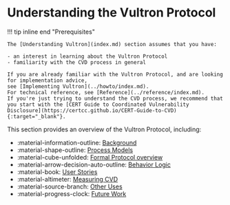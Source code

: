 # Understanding the Vultron Protocol

!!! tip inline end "Prerequisites"

    The [Understanding Vultron](index.md) section assumes that you have:
    
    - an interest in learning about the Vultron Protocol
    - familiarity with the CVD process in general

    If you are already familiar with the Vultron Protocol, and are looking for implementation advice, 
    see [Implementing Vultron](../howto/index.md).
    For technical reference, see [Reference](../reference/index.md).
    If you're just trying to understand the CVD process, we recommend that you start with the [CERT Guide to Coordinated Vulnerability Disclosure](https://certcc.github.io/CERT-Guide-to-CVD){:target="_blank"}.

This section provides an overview of the Vultron Protocol, including:

<div class="grid cards" markdown>

- :material-information-outline: [Background](background/index.md)
- :material-shape-outline: [Process Models](process_models/index.md)
- :material-cube-unfolded: [Formal Protocol overview](formal_protocol/index.md)
- :material-arrow-decision-auto-outline: [Behavior Logic](behavior_logic/index.md)
- :material-book: [User Stories](user_stories/index.md)
- :material-altimeter: [Measuring CVD](measuring_cvd/index.md)
- :material-source-branch: [Other Uses](other_uses/index.md)
- :material-progress-clock: [Future Work](future_work/index.md)

</div>

